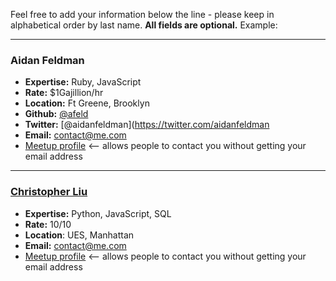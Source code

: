 Feel free to add your information below the line - please keep in alphabetical order by last name.  **All fields are optional.**  Example:

---------------

### Aidan Feldman
* **Expertise:** Ruby, JavaScript
* **Rate:** $1Gajillion/hr
* **Location:** Ft Greene, Brooklyn
* **Github:** [@afeld](https://github.com/afeld)
* **Twitter:** [@aidanfeldman](https://twitter.com/aidanfeldman
* **Email:** contact@me.com
* [Meetup profile](http://www.meetup.com/hackerhours/members/8818215/) <-- allows people to contact you without getting your email address

----------------

### [Christopher Liu](https://github.com/christopherliu)
* **Expertise:** Python, JavaScript, SQL
* **Rate:** 10/10
* **Location**: UES, Manhattan
* **Email:** contact@me.com
* [Meetup profile](http://www.meetup.com/hackerhours/members/7191372/) <-- allows people to contact you without getting your email address